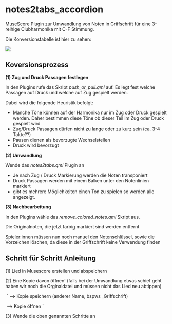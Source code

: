 # notes2tabs_accordion

MuseScore Plugin zur Umwandlung von Noten in Griffschrift für eine 3-reihige Clubharmonika mit C-F Stimmung.



Die Konversionstabelle ist hier zu sehen:

![](/home/natalie/Documents/Noten2Griffschrift/notes2tab_accordion/conversion_table.png)





## Koversionsprozess



**(1)  Zug und Druck Passagen festlegen**

In den Plugins rufe das Skript *push_or_pull.qml* auf. Es legt fest welche Passagen auf Druck und welche auf Zug gespielt werden.

Dabei wird die folgende Heuristik befolgt:

- Manche Töne können auf der Harmonika nur im Zug oder Druck gespielt werden. Daher bestimmen diese Töne ob dieser Teil im Zug oder Druck gespielt wird
- Zug/Druck Passagen dürfen nicht zu lange oder zu kurz sein (ca. 3-4 Takte??)
- Pausen dienen als bevorzugte Wechselstellen
- Druck wird bevorzugt



**(2) Umwandlung**

Wende das *notes2tabs.qml* Plugin an

- Je nach Zug / Druck Markierung werden die Noten transponiert
- Druck Passagen werden mit einem Balken unter den Notenlinien markiert 
- gibt es mehrere Möglichkeiten einen Ton zu spielen so werden alle angezeigt. 



**(3) Nachbearbeitung**

In den Plugins wähle das *remove_colored_notes.qml* Skript aus.

Die Originalnoten, die jetzt farbig markiert sind werden entfernt

Spieler:innen müssen nun noch manuel den Notenschlüssel, sowie die Vorzeichen löschen, da diese in der Griffschrift keine Verwendung finden





## Schritt für Schritt Anleitung

(1) Lied in Musescore erstellen und abspeichern

(2) Eine Kopie davon öffnen! (falls bei der Umwandlung etwas schief geht haben wir noch die Orginaldatei und müssen nicht das Lied neu abtippen)

​		` --> Kopie speichern (anderer Name, bspws _Griffschrift)

​			--> Kopie öffnen `



(3) Wende die oben genannten Schritte an

